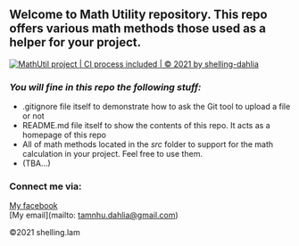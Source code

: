 ## Welcome to Math Utility repository. This repo offers various math methods those used as a helper for your project.

[![MathUtil project | CI process included | © 2021 by shelling-dahlia](https://github.com/shelling-dalia/math-util/actions/workflows/mathutil-ci-actions.yml/badge.svg)](https://github.com/shelling-dahlia/math-util/actions/workflows/mathutil-ci-actions.yml)

### *_You will fine in this repo the following stuff:_*
* .gitignore file itself to demonstrate how to ask the Git tool to upload a file or not
* README.md file itself to show the contents of this repo. It acts as a homepage of this repo
* All of math methods located in the *src* folder to support for the math calculation in your project. Feel free to use them.
* (TBA...)

### Connect me via:
[My facebook](https://facebook.com/ltnhu.shelling)  
[My email](mailto: tamnhu.dahlia@gmail.com)

©2021 shelling.lam


